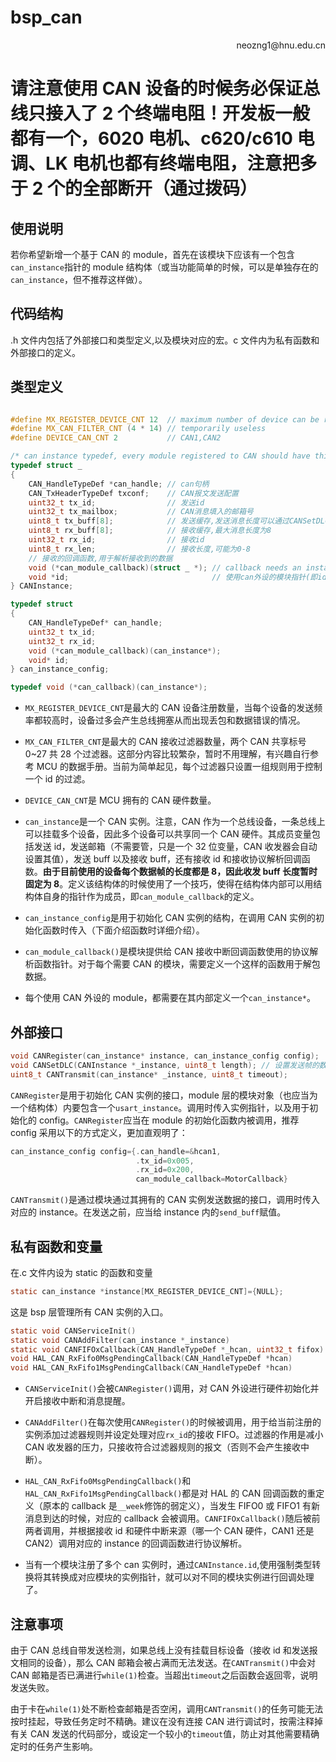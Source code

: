 # bsp_can

<p align='right'>neozng1@hnu.edu.cn</p>

# 请注意使用 CAN 设备的时候务必保证总线只接入了 2 个终端电阻！开发板一般都有一个，6020 电机、c620/c610 电调、LK 电机也都有终端电阻，注意把多于 2 个的全部断开（通过拨码）

## 使用说明

若你希望新增一个基于 CAN 的 module，首先在该模块下应该有一个包含`can_instance`指针的 module 结构体（或当功能简单的时候，可以是单独存在的`can_instance`，但不推荐这样做）。

## 代码结构

.h 文件内包括了外部接口和类型定义,以及模块对应的宏。c 文件内为私有函数和外部接口的定义。

## 类型定义

```c

#define MX_REGISTER_DEVICE_CNT 12  // maximum number of device can be registered to CAN service, this number depends on the load of CAN bus.
#define MX_CAN_FILTER_CNT (4 * 14) // temporarily useless
#define DEVICE_CAN_CNT 2           // CAN1,CAN2

/* can instance typedef, every module registered to CAN should have this variable */
typedef struct _
{
    CAN_HandleTypeDef *can_handle; // can句柄
    CAN_TxHeaderTypeDef txconf;    // CAN报文发送配置
    uint32_t tx_id;                // 发送id
    uint32_t tx_mailbox;           // CAN消息填入的邮箱号
    uint8_t tx_buff[8];            // 发送缓存,发送消息长度可以通过CANSetDLC()设定,最大为8
    uint8_t rx_buff[8];            // 接收缓存,最大消息长度为8
    uint32_t rx_id;                // 接收id
    uint8_t rx_len;                // 接收长度,可能为0-8
    // 接收的回调函数,用于解析接收到的数据
    void (*can_module_callback)(struct _ *); // callback needs an instance to tell among registered ones
    void *id;                                // 使用can外设的模块指针(即id指向的模块拥有此can实例,是父子关系)
} CANInstance;

typedef struct
{
    CAN_HandleTypeDef* can_handle;
    uint32_t tx_id;
    uint32_t rx_id;
    void (*can_module_callback)(can_instance*);
    void* id;
} can_instance_config;

typedef void (*can_callback)(can_instance*);
```

- `MX_REGISTER_DEVICE_CNT`是最大的 CAN 设备注册数量，当每个设备的发送频率都较高时，设备过多会产生总线拥塞从而出现丢包和数据错误的情况。
- `MX_CAN_FILTER_CNT`是最大的 CAN 接收过滤器数量，两个 CAN 共享标号 0~27 共 28 个过滤器。这部分内容比较繁杂，暂时不用理解，有兴趣自行参考 MCU 的数据手册。当前为简单起见，每个过滤器只设置一组规则用于控制一个 id 的过滤。
- `DEVICE_CAN_CNT`是 MCU 拥有的 CAN 硬件数量。

- `can_instance`是一个 CAN 实例。注意，CAN 作为一个总线设备，一条总线上可以挂载多个设备，因此多个设备可以共享同一个 CAN 硬件。其成员变量包括发送 id，发送邮箱（不需要管，只是一个 32 位变量，CAN 收发器会自动设置其值），发送 buff 以及接收 buff，还有接收 id 和接收协议解析回调函数。**由于目前使用的设备每个数据帧的长度都是 8，因此收发 buff 长度暂时固定为 8**。定义该结构体的时候使用了一个技巧，使得在结构体内部可以用结构体自身的指针作为成员，即`can_module_callback`的定义。

- `can_instance_config`是用于初始化 CAN 实例的结构，在调用 CAN 实例的初始化函数时传入（下面介绍函数时详细介绍）。

- `can_module_callback()`是模块提供给 CAN 接收中断回调函数使用的协议解析函数指针。对于每个需要 CAN 的模块，需要定义一个这样的函数用于解包数据。
- 每个使用 CAN 外设的 module，都需要在其内部定义一个`can_instance*`。

## 外部接口

```c
void CANRegister(can_instance* instance, can_instance_config config);
void CANSetDLC(CANInstance *_instance, uint8_t length); // 设置发送帧的数据长度
uint8_t CANTransmit(can_instance* _instance, uint8_t timeout);
```

`CANRegister`是用于初始化 CAN 实例的接口，module 层的模块对象（也应当为一个结构体）内要包含一个`usart_instance`。调用时传入实例指针，以及用于初始化的 config。`CANRegister`应当在 module 的初始化函数内被调用，推荐 config 采用以下的方式定义，更加直观明了：

```c
can_instance_config config={.can_handle=&hcan1,
							.tx_id=0x005,
							.rx_id=0x200,
							can_module_callback=MotorCallback}
```

`CANTransmit()`是通过模块通过其拥有的 CAN 实例发送数据的接口，调用时传入对应的 instance。在发送之前，应当给 instance 内的`send_buff`赋值。

## 私有函数和变量

在.c 文件内设为 static 的函数和变量

```c
static can_instance *instance[MX_REGISTER_DEVICE_CNT]={NULL};
```

这是 bsp 层管理所有 CAN 实例的入口。

```c
static void CANServiceInit()
static void CANAddFilter(can_instance *_instance)
static void CANFIFOxCallback(CAN_HandleTypeDef *_hcan, uint32_t fifox)
void HAL_CAN_RxFifo0MsgPendingCallback(CAN_HandleTypeDef *hcan)
void HAL_CAN_RxFifo1MsgPendingCallback(CAN_HandleTypeDef *hcan)
```

- `CANServiceInit()`会被`CANRegister()`调用，对 CAN 外设进行硬件初始化并开启接收中断和消息提醒。

- `CANAddFilter()`在每次使用`CANRegister()`的时候被调用，用于给当前注册的实例添加过滤器规则并设定处理对应`rx_id`的接收 FIFO。过滤器的作用是减小 CAN 收发器的压力，只接收符合过滤器规则的报文（否则不会产生接收中断）。

- `HAL_CAN_RxFifo0MsgPendingCallback()`和`HAL_CAN_RxFifo1MsgPendingCallback()`都是对 HAL 的 CAN 回调函数的重定义（原本的 callback 是`__week`修饰的弱定义），当发生 FIFO0 或 FIFO1 有新消息到达的时候，对应的 callback 会被调用。`CANFIFOxCallback()`随后被前两者调用，并根据接收 id 和硬件中断来源（哪一个 CAN 硬件，CAN1 还是 CAN2）调用对应的 instance 的回调函数进行协议解析。

- 当有一个模块注册了多个 can 实例时，通过`CANInstance.id`,使用强制类型转换将其转换成对应模块的实例指针，就可以对不同的模块实例进行回调处理了。

## 注意事项

由于 CAN 总线自带发送检测，如果总线上没有挂载目标设备（接收 id 和发送报文相同的设备），那么 CAN 邮箱会被占满而无法发送。在`CANTransmit()`中会对 CAN 邮箱是否已满进行`while(1)`检查。当超出`timeout`之后函数会返回零，说明发送失败。

由于卡在`while(1)`处不断检查邮箱是否空闲，调用`CANTransmit()`的任务可能无法按时挂起，导致任务定时不精确。建议在没有连接 CAN 进行调试时，按需注释掉有关 CAN 发送的代码部分，或设定一个较小的`timeout`值，防止对其他需要精确定时的任务产生影响。
